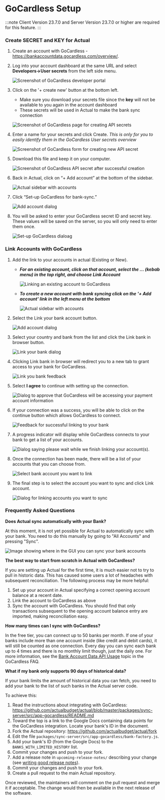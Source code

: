 # GoCardless Setup

:::note
Client Version 23.7.0 and
Server Version 23.7.0 or higher are required for this feature.
:::

### Create SECRET and KEY for Actual

1. Create an account with GoCardless - https://bankaccountdata.gocardless.com/overview/.
2. Log into your account dashboard at the same URL and select **Developers->User secrets** from the left side menu.

    ![Screenshot of GoCardless developer portal](/static/img/connecting-your-bank/connecting-your-bank-gocardless-01.png)


3. Click on the '+ create new' button at the bottom left.
   - Make sure you download your secrets file since the **key** will not be available to you again in the account dashboard
   - These secrets will be used in Actual to make the bank sync connection

    ![Screenshot of GoCardless page for creating API secrets](/static/img/connecting-your-bank/connecting-your-bank-gocardless-02.png)


4. Enter a name for your secrets and click Create.
   _This is only for you to easily identify them in the GoCardless User secrets overview_

    ![Screenshot of GoCardless form for creating new API secret](/static/img/connecting-your-bank/connecting-your-bank-gocardless-03.png)


5. Download this file and keep it on your computer.

    ![Screenshot of GoCardless API secret after successful creation](/static/img/connecting-your-bank/connecting-your-bank-gocardless-04.png)



6. Back in Actual, click on “+ Add account” at the bottom of the sidebar.

    ![Actual sidebar with accounts](/static/img/connecting-your-bank/connecting-your-bank-02.png)



7. Click “Set-up GoCardless for bank-sync.”

    ![Add account dialog](/static/img/connecting-your-bank/connecting-your-bank-gocardless-05.png)

8. You will be asked to enter your GoCardless secret ID and secret key. These values will be saved on the server, so you will only need to enter them once.

    ![Set-up GoCardless dialoag](/static/img/connecting-your-bank/connecting-your-bank-gocardless-06.png)


### Link Accounts with GoCardless

1. Add the link to your accounts in actual (Existing or New).

   - **_For an existing account, click on that account, select the ... (kebab menu) in the top right, and choose Link Account_**

      ![Linking an existing account to GoCardless](/static/img/connecting-your-bank/connecting-your-bank-01.png)

   - **_To create a new account with bank syncing click on the '+ Add account' link in the left menu at the bottom_**

      ![Actual sidebar with accounts](/static/img/connecting-your-bank/connecting-your-bank-02.png)

2. Select the Link your bank account button.

    ![Add account dialog](/static/img/connecting-your-bank/connecting-your-bank-03.png)

3. Select your country and bank from the list and click the Link bank in browser button.

    ![Link your bank dialog](/static/img/connecting-your-bank/connecting-your-bank-04.png)

4. Clicking Link bank in browser will redirect you to a new tab to grant access to your bank for GoCardless.

    ![Link you bank feedback](/static/img/connecting-your-bank/connecting-your-bank-05.png)

5. Select **I agree** to continue with setting up the connection.

    ![Dialog to approve that GoCardless will be accessing your payment account information](/static/img/connecting-your-bank/connecting-your-bank-gocardless-07.png)

6. If your connection was a success, you will be able to click on the continue button which allows GoCardless to connect.

    ![Feedback for successful linking to your bank](/static/img/connecting-your-bank/connecting-your-bank-07.png)

7. A progress indicator will display while GoCardless connects to your bank to get a list of your accounts.

    ![Dialog saying please wait while we finish linking your account(s).](/static/img/connecting-your-bank/connecting-your-bank-08.png)

8. Once the connection has been made, there will be a list of your accounts that you can choose from.

    ![Select bank account you want to link](/static/img/connecting-your-bank/connecting-your-bank-09.png)

9. The final step is to select the account you want to sync and click Link account.

    ![Dialog for linking accounts you want to sync](/static/img/connecting-your-bank/connecting-your-bank-10.png)

### Frequently Asked Questions

**Does Actual sync automatically with your Bank?**

At this moment, it is not yet possible for Actual to automatically sync with your bank. You need to do this manually by going to "All Accounts" and pressing "Sync".

![Image showing where in the GUI you can sync your bank accounts](/static/img/connecting-your-bank/syncing-with-your-bank.png)

**The best way to start from scratch in Actual with GoCardless?**

If you are setting up Actual for the first time, it is much easier not to try to pull in historic data. This has caused some users a lot of headaches with subsequent reconciliation. The following process may be more helpful:
1. Set up your account in Actual specifying a correct opening account balance at a recent date.
2. Link the account to GoCardless as above
3. Sync the account with GoCardless. You should find that only transactions subsequent to the opening account balance entry are imported, making reconciliation easy.


**How many times can I sync with  GoCardless?**

In the free tier, you can connect up to 50 banks per month. If one of your banks include more than one account inside (like credit and debit cards), it will still be counted as one connection.
Every day you can sync each bank up to 4 times and there is no monthly limit though, just the daily one.
For more information, see the [Bank Account Data API Usage](https://bankaccountdata.zendesk.com/hc/en-gb/articles/11528933493916-Bank-Account-Data-API-Usage-how-is-your-usage-number-calculated)
topic in the GoCardless FAQ.

**What if my bank only supports 90 days of historical data?**

If your bank limits the amount of historical data you can fetch, you need to add your bank to the list of such banks in the Actual server code.

To achieve this:

1. Read the instructions about integrating with GoCardless: https://github.com/actualbudget/actual/blob/master/packages/sync-server/src/app-gocardless/README.md
2. Toward the top is a link to the Google Docs containing data points for the GoCardless integration. Locate your bank's ID in the document.
3. Fork the Actual repository: https://github.com/actualbudget/actual/fork
4. Edit the file `packages/sync-server/src/app-gocardless/bank-factory.js`.
5. Add your bank's ID (from the Google Docs) to the `BANKS_WITH_LIMITED_HISTORY` list.
6. Commit your changes and push to your fork.
7. Add a release note in `upcoming-release-notes/` describing your change (see [writing good release notes](/docs/contributing/#writing-good-release-notes)).
8. Commit your changes and push to your fork.
9. Create a pull request to the main Actual repository.


Once reviewed, the maintainers will comment on the pull request and merge it if acceptable. The change would then be available in the next release of the software.

